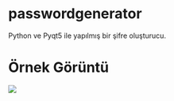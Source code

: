 # passwordgenerator
Python ve Pyqt5 ile yapılmış bir şifre oluşturucu.

# Örnek Görüntü
<img src="https://cdn.discordapp.com/attachments/864849417982836756/875355121524015114/unknown.png">

